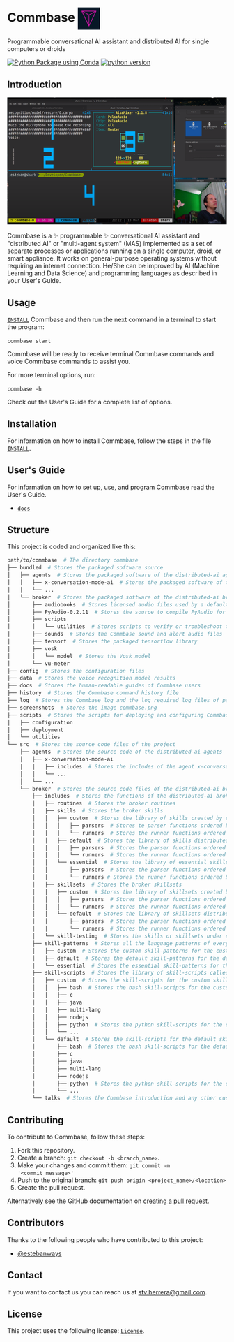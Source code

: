 # Commbase <img align="center" alt="Visual Studio Code" width="10%" src="commbase.png" />

Programmable conversational AI assistant and distributed AI for single computers or droids

[![Python Package using Conda](https://github.com/mydroidandi/commbase/actions/workflows/python-package-conda.yml/badge.svg)](https://github.com/mydroidandi/commbase/actions/workflows/python-package-conda.yml)
[![python version](https://img.shields.io/badge/python-3.7%20%7C%203.8%20%7C%203.9%20%7C%203.10%20%7C%203.11-blue)](https://img.shields.io/badge/python-3.7%20%7C%203.8%20%7C%203.9%20%7C%203.10%20%7C%203.11-blue)

## Introduction

<img alt="Neovim" src="./screenshots/commbase.png?raw=true" width="550" height="291" />

Commbase is a ✨ programmable ✨ conversational AI assistant and "distributed AI" or "multi-agent system" (MAS) implemented as a set of separate processes or applications running on a single computer, droid, or smart appliance. It works on general-purpose operating systems without requiring an internet connection. He/She can be improved by AI (Machine Learning and Data Science) and programming languages as described in your User's Guide.

## Usage

[`INSTALL`](./INSTALL) Commbase and then run the next command in a terminal to start the program:

`commbase start`

Commbase will be ready to receive terminal Commbase commands and voice Commbase commands to assist you.

For more terminal options, run:

`commbase -h`

Check out the User's Guide for a complete list of options.

## Installation

For information on how to install Commbase, follow the steps in the file [`INSTALL`](./INSTALL).

## User's Guide

For information on how to set up, use, and program Commbase read the User's Guide.

* [`docs`](/docs) 

## Structure

This project is coded and organized like this:

```sh
path/to/commbase  # The directory commbase
├── bundled  # Stores the packaged software source
│   ├── agents  # Stores the packaged software of the distributed-ai agents
│   │   ├── x-conversation-mode-ai  # Stores the packaged software of the agent x-conversation-ai
│   │   └── ...
│   └── broker  # Stores the packaged software of the distributed-ai broker
│       ├── audiobooks  # Stores licensed audio files used by a default Commbase command
│       ├── PyAudio-0.2.11  # Stores the source to compile PyAudio for Python
│       ├── scripts
│       │   └── utilities  # Stores scripts to verify or troubleshoot the Commbase installation
│       ├── sounds  # Stores the Commbase sound and alert audio files
│       ├── tensorf  # Stores the packaged tensorflow library
│       ├── vosk
│       │   └── model  # Stores the Vosk model
│       └── vu-meter
├── config  # Stores the configuration files
├── data  # Stores the voice recognition model results
├── docs  # Stores the human-readable guides of Commbase users
├── history  # Stores the Commbase command history file
├── log	 # Stores the Commbase log and the log required log files of particular skills
├── screenshots  # Stores the image commbase.png
├── scripts  # Stores the scripts for deploying and configuring Commbase, and a few utils
│   ├── configuration
│   ├── deployment
│   └── utilities
└── src  # Stores the source code files of the project
    ├── agents  # Stores the source code of the distributed-ai agents
    │   ├── x-conversation-mode-ai
    │   │   ├── includes  # Stores the includes of the agent x-conversation-mode-ai
    │   │   └── ...
    │   └── ...
    └── broker  # Stores the source code files of the distributed-ai broker
        ├── includes  # Stores the functions of the distributed-ai broker
        │   ├── routines  # Stores the broker routines
        │   ├── skills  # Stores the broker skills
        │   │   ├── custom  # Stores the library of skills created by end users (skill programmers)
        │   │   │   ├── parsers  # Stores te parser functions ordered by app/name from a to z
        │   │   │   └── runners  # Stores the runner functions ordered by app/name from a to z
        │   │   ├── default  # Stores the library of skills distributed with the app
        │   │   │   ├── parsers  # Stores the parser functions ordered by app/name from a to z
        │   │   │   └── runners  # Stores the runner functions ordered by app/name from a to z
        │   │   └── essential  # Stores the library of essential skills distributed with the app
        │   │       ├── parsers  # Stores the parser functions ordered by app/name from a to z
        │   │       └── runners # Stores the runner functions ordered by app/name from a to z
        │   ├── skillsets  # Stores the broker skillsets
        │   │   ├── custom  # Stores the library of skillsets created by end users (skillset trainers)
        │   │   │   ├── parsers  # Stores the parser functions ordered by app/name from a to z
        │   │   │   └── runners  # Stores the runner functions ordered by app/name from a to z
        │   │   └── default  # Stores the library of skillsets distributed with the app
        │   │       ├── parsers  # Stores the parser functions ordered by app/name from a to z
        │   │       └── runners  # Stores the runner functions ordered by app/name from a to z
        │   └── skill-testing  # Stores the skills or skillsets under end user (programmer/trainer) testing
        ├── skill-patterns  # Stores all the language patterns of every broker skill
        │   ├── custom  # Stores the custom skill-patterns for the custom skills
        │   ├── default  # Stores the default skill-patterns for the default skills
        │   └── essential  # Stores the essential skill-patterns for the essential skills
        ├── skill-scripts  # Stores the library of skill-scripts called from custom or default skills
        │   ├── custom  # Stores the skill-scripts for the custom skills ordered by programming language
        │   │   ├── bash  # Stores the bash skill-scripts for the custom skills
        │   │   ├── c
        │   │   ├── java
        │   │   ├── multi-lang
        │   │   ├── nodejs
        │   │   ├── python  # Stores the python skill-scripts for the custom skills
        │   │   └── ...
        │   └── default  # Stores the skill-scripts for the default skills ordered by programming language
        │       ├── bash  # Stores the bash skill-scripts for the default skills
        │       ├── c
        │       ├── java
        │       ├── multi-lang
        │       ├── nodejs
        │       ├── python  # Stores the python skill-scripts for the default skills
        │       └── ...
        └── talks  # Stores the Commbase introduction and any other custom talk
```

## Contributing

To contribute to Commbase, follow these steps:

1. Fork this repository.
2. Create a branch: `git checkout -b <branch_name>`.
3. Make your changes and commit them: `git commit -m '<commit_message>'`
4. Push to the original branch: `git push origin <project_name>/<location>`
5. Create the pull request.

Alternatively see the GitHub documentation on [creating a pull request](https://help.github.com/en/github/collaborating-with-issues-and-pull-requests/creating-a-pull-request).

## Contributors

Thanks to the following people who have contributed to this project:

* [@estebanways](https://github.com/estebanways)

## Contact

If you want to contact us you can reach us at <stv.herrera@gmail.com>.

## License

This project uses the following license: [`License`](./COPYING).


